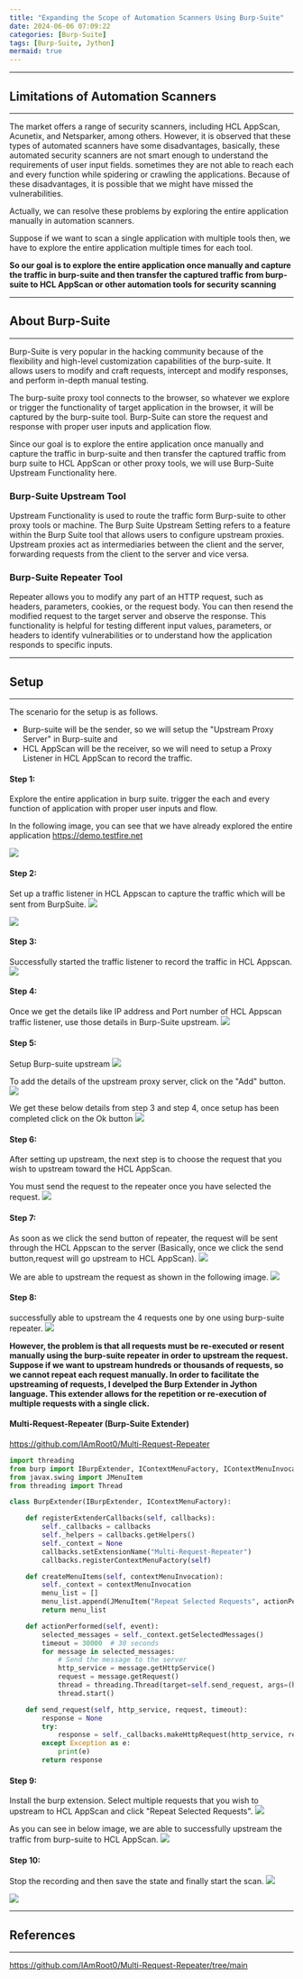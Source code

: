 ```yaml
---
title: "Expanding the Scope of Automation Scanners Using Burp-Suite"
date: 2024-06-06 07:09:22
categories: [Burp-Suite]
tags: [Burp-Suite, Jython]
mermaid: true
---
```


---
## Limitations of Automation Scanners
---
The market offers a range of security scanners, including HCL AppScan, Acunetix, and Netsparker, among others. However, it is observed
that these types of automated scanners have some disadvantages, basically, these automated security scanners are not smart enough to understand the
requirements of user input fields. sometimes they are not able to reach each and every function while spidering or crawling the applications. Because of
these disadvantages, it is possible that we might have missed the vulnerabilities.

Actually, we can resolve these problems by exploring the entire application manually in automation scanners.

Suppose if we want to scan a single application with multiple tools then, we have to explore the entire application multiple times for each tool.

**So our goal is to explore the entire application once manually and capture the traffic in burp-suite and then transfer the captured traffic from burp-suite to HCL AppScan or other automation tools for security scanning**

---
## About Burp-Suite
---
Burp-Suite is very popular in the hacking community because of the flexibility and high-level customization capabilities of the burp-suite. It allows users to modify and craft requests, intercept and modify responses, and perform in-depth manual testing.

The burp-suite proxy tool connects to the browser, so whatever we explore or trigger the functionality of target application in the browser, it will be captured by the burp-suite tool. Burp-Suite can store the request and response with proper user inputs and application flow.

Since our goal is to explore the entire application once manually and capture the traffic in burp-suite and then transfer the captured traffic from burp suite to HCL AppScan or other proxy tools, we will use Burp-Suite Upstream Functionality here.

### Burp-Suite Upstream Tool
Upstream Functionality is used to route the traffic form Burp-suite to other proxy tools or machine. The Burp Suite Upstream Setting refers to a feature within the Burp Suite tool that allows users to configure upstream proxies. Upstream proxies act as intermediaries between the client and the server, forwarding requests from the client to the server and vice versa.

### Burp-Suite Repeater Tool
Repeater allows you to modify any part of an HTTP request, such as headers, parameters, cookies, or the request body. You can then resend the modified request to the target server and observe the response. This functionality is helpful for testing different input values, parameters, or headers to identify vulnerabilities or to understand how the application responds to specific inputs.

---
## Setup 
---
The scenario for the setup is as follows.

- Burp-suite will be the sender, so we will setup the "Upstream Proxy Server" in Burp-suite and
- HCL AppScan will be the receiver, so we will need to setup a Proxy Listener in HCL AppScan to record the traffic.

#### Step 1:
Explore the entire application in burp suite. trigger the each and every function of application with proper user inputs and flow.

In the following image, you can see that we have already explored the entire application https://demo.testfire.net

![](assets/images/burp-suite1/expand-scope-1.png)

#### Step 2:
Set up a traffic listener in HCL Appscan to capture the traffic which will be sent from BurpSuite.
![](assets/images/burp-suite1/expand-scope-2.png)

![](assets/images/burp-suite1/expand-scope-3.png)

#### Step 3:
Successfully started the traffic listener to record the traffic in HCL Appscan.
![](assets/images/burp-suite1/expand-scope-4.png)

#### Step 4:
Once we get the details like IP address and Port number of HCL Appscan traffic listener, 
use those details in Burp-Suite upstream.
![](assets/images/burp-suite1/expand-scope-5.png)

#### Step 5:
Setup Burp-suite upstream
![](assets/images/burp-suite1/expand-scope-6.png)

To add the details of the upstream proxy server, click on the "Add" button.
![](assets/images/burp-suite1/expand-scope-7.png)

We get these below details from step 3 and step 4, once setup has been completed click on the Ok button
![](assets/images/burp-suite1/expand-scope-8.png)


#### Step 6:
After setting up upstream, the next step is to choose the request that you wish to upstream toward the HCL AppScan.

You must send the request to the repeater once you have selected the request.
![](assets/images/burp-suite1/expand-scope-9.png)

#### Step 7:
As soon as we click the send button of repeater, the request will be sent through the HCL Appscan to the server
(Basically, once we click the send button,request will go upstream to HCL AppScan).
![](assets/images/burp-suite1/expand-scope-10.png)

We are able to upstream the request as shown in the following image.
![](assets/images/burp-suite1/expand-scope-11.png)

#### Step 8:
successfully able to upstream the 4 requests one by one using burp-suite repeater.
![](assets/images/burp-suite1/expand-scope-12.png)

**However, the problem is that all requests must be re-executed or resent manually using the burp-suite repeater in order to upstream the request. Suppose if we want to upstream hundreds or thousands of requests, so we cannot repeat each request manually. In order to facilitate the upstreaming of requests, I develped the Burp Extender in Jython language. This extender allows for the repetition or re-execution of multiple requests with a single click.**

#### Multi-Request-Repeater (Burp-Suite Extender)

https://github.com/IAmRoot0/Multi-Request-Repeater

```python
import threading
from burp import IBurpExtender, IContextMenuFactory, IContextMenuInvocation
from javax.swing import JMenuItem
from threading import Thread

class BurpExtender(IBurpExtender, IContextMenuFactory):

    def registerExtenderCallbacks(self, callbacks):
        self._callbacks = callbacks
        self._helpers = callbacks.getHelpers()
        self._context = None
        callbacks.setExtensionName("Multi-Request-Repeater")
        callbacks.registerContextMenuFactory(self)

    def createMenuItems(self, contextMenuInvocation):
        self._context = contextMenuInvocation
        menu_list = []
        menu_list.append(JMenuItem("Repeat Selected Requests", actionPerformed=self.actionPerformed))
        return menu_list

    def actionPerformed(self, event):
        selected_messages = self._context.getSelectedMessages()
        timeout = 30000  # 30 seconds
        for message in selected_messages:
            # Send the message to the server
            http_service = message.getHttpService()
            request = message.getRequest()
            thread = threading.Thread(target=self.send_request, args=(http_service, request, timeout))
            thread.start()

    def send_request(self, http_service, request, timeout):
        response = None
        try:
            response = self._callbacks.makeHttpRequest(http_service, request, timeout)
        except Exception as e:
            print(e)
        return response

```

#### Step 9:
Install the burp extension. Select multiple requests that you wish to upstream to HCL AppScan and click "Repeat Selected Requests".
![](assets/images/burp-suite1/expand-scope-13.png)

As you can see in below image, we are able to successfully upstream the traffic from burp-suite to HCL AppScan.
![](assets/images/burp-suite1/expand-scope-14.png)

#### Step 10:
Stop the recording and then save the state and finally start the scan.
![](assets/images/burp-suite1/expand-scope-15.png)

![](assets/images/burp-suite1/expand-scope-16.png)


---
## References
---
https://github.com/IAmRoot0/Multi-Request-Repeater/tree/main
